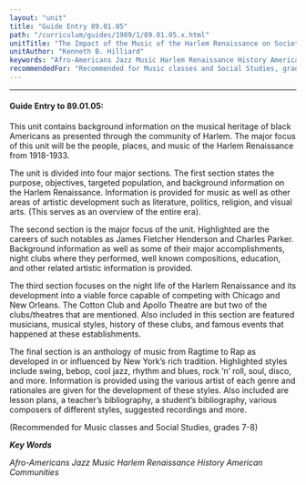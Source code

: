 ```yaml
---
layout: "unit"
title: "Guide Entry 89.01.05"
path: "/curriculum/guides/1989/1/89.01.05.x.html"
unitTitle: "The Impact of the Music of the Harlem Renaissance on Society"
unitAuthor: "Kenneth B. Hilliard"
keywords: "Afro-Americans Jazz Music Harlem Renaissance History American Communities"
recommendedFor: "Recommended for Music classes and Social Studies, grades 7-8"
---
```

<body>
<hr/>
<h4>
Guide Entry to 89.01.05:
</h4>
This unit contains background information on the musical heritage of black Americans as presented through the community of Harlem. The major focus of this unit will be the people, places, and music of the Harlem Renaissance from 1918-1933.
<p>
The unit is divided into four major sections. The first section states the purpose, objectives, targeted population, and background information on the Harlem Renaissance. Information is provided for music as well as other areas of artistic development such as literature, politics, religion, and visual arts. (This serves as an overview of the entire era).
</p>
<p>
The second section is the major focus of the unit. Highlighted are the careers of such notables as James Fletcher Henderson and Charles Parker. Background information as well as some of their major accomplishments, night clubs where they performed, well known compositions, education, and other related artistic information is provided.
</p>
<p>
The third section focuses on the night life of the Harlem Renaissance and its development into a viable force capable of competing with Chicago and New Orleans. The Cotton Club and Apollo Theatre are but two of the clubs/theatres that are mentioned. Also included in this section are featured musicians, musical styles, history of these clubs, and famous events that happened at these establishments.
</p>
<p>
The final section is an anthology of music from Ragtime to Rap as developed in or influenced by New York’s rich tradition. Highlighted styles include swing, bebop, cool jazz, rhythm and blues, rock ‘n’ roll, soul, disco, and more. Information is provided using the various artist of each genre and rationales are given for the development of these styles. Also included are lesson plans, a teacher’s bibliography, a student’s bibliography, various composers of different styles, suggested recordings and more.
</p>
<p>
(Recommended for Music classes and Social Studies, grades 7-8)
</p>
<p>
<b>
<i>
Key Words
</i>
</b>
<br/>
</p>
<p>
<i>
Afro-Americans Jazz Music Harlem Renaissance History American Communities
</i>
</p>
</body>